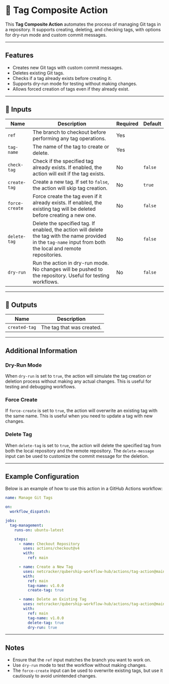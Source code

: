 # 🚀 Tag Composite Action

This **Tag Composite Action** automates the process of managing Git tags in a repository. It supports creating, deleting, and checking tags, with options for dry-run mode and custom commit messages.

---

## Features

- Creates new Git tags with custom commit messages.
- Deletes existing Git tags.
- Checks if a tag already exists before creating it.
- Supports dry-run mode for testing without making changes.
- Allows forced creation of tags even if they already exist.

---

## 📌 Inputs

| Name           | Description                                                                                                                                                      | Required | Default |
| -------------- | ---------------------------------------------------------------------------------------------------------------------------------------------------------------- | -------- | ------- |
| `ref`          | The branch to checkout before performing any tag operations.                                                                                                     | Yes      |         |
| `tag-name`     | The name of the tag to create or delete.                                                                                                                         | Yes      |         |
| `check-tag`    | Check if the specified tag already exists. If enabled, the action will exit if the tag exists.                                                                   | No       | `false` |
| `create-tag`   | Create a new tag. If set to `false`, the action will skip tag creation.                                                                                          | No       | `true`  |
| `force-create` | Force create the tag even if it already exists. If enabled, the existing tag will be deleted before creating a new one.                                          | No       | `false` |
| `delete-tag`   | Delete the specified tag. If enabled, the action will delete the tag with the name provided in the `tag-name` input from both the local and remote repositories. | No       | `false` |
| `dry-run`      | Run the action in dry-run mode. No changes will be pushed to the repository. Useful for testing workflows.                                                       | No       | `false` |

---

## 📌 Outputs

| Name          | Description               |
| ------------- | ------------------------- |
| `created-tag` | The tag that was created. |

---

## Additional Information

### Dry-Run Mode

When `dry-run` is set to `true`, the action will simulate the tag creation or deletion process without making any actual changes. This is useful for testing and debugging workflows.

### Force Create

If `force-create` is set to `true`, the action will overwrite an existing tag with the same name. This is useful when you need to update a tag with new changes.

### Delete Tag

When `delete-tag` is set to `true`, the action will delete the specified tag from both the local repository and the remote repository. The `delete-message` input can be used to customize the commit message for the deletion.

---

## Example Configuration

Below is an example of how to use this action in a GitHub Actions workflow:

```yaml
name: Manage Git Tags

on:
  workflow_dispatch:

jobs:
  tag-management:
    runs-on: ubuntu-latest

    steps:
      - name: Checkout Repository
        uses: actions/checkout@v4
        with:
          ref: main

      - name: Create a New Tag
        uses: netcracker/qubership-workflow-hub/actions/tag-action@main
        with:
          ref: main
          tag-name: v1.0.0
          create-tag: true

      - name: Delete an Existing Tag
        uses: netcracker/qubership-workflow-hub/actions/tag-action@main
        with:
          ref: main
          tag-name: v1.0.0
          delete-tag: true
          dry-run: true
```

---

## Notes

- Ensure that the `ref` input matches the branch you want to work on.
- Use `dry-run` mode to test the workflow without making changes.
- The `force-create` input can be used to overwrite existing tags, but use it cautiously to avoid unintended changes.
